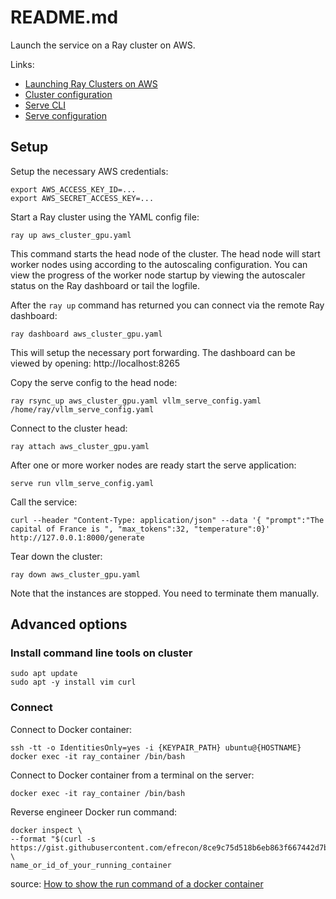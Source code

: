 # README.md

Launch the service on a Ray cluster on AWS. 

Links:

 * [Launching Ray Clusters on AWS](https://docs.ray.io/en/latest/cluster/vms/user-guides/launching-clusters/aws.html)
 * [Cluster configuration](https://docs.ray.io/en/latest/cluster/vms/references/ray-cluster-configuration.html)
 * [Serve CLI](https://docs.ray.io/en/latest/serve/api/index.html#command-line-interface-cli)
 * [Serve configuration](https://docs.ray.io/en/latest/serve/production-guide/config.html)
 
## Setup

Setup the necessary AWS credentials:

    export AWS_ACCESS_KEY_ID=...
    export AWS_SECRET_ACCESS_KEY=...

Start a Ray cluster using the YAML config file:

    ray up aws_cluster_gpu.yaml

This command starts the head node of the cluster. The head node will start worker nodes using 
according to the autoscaling configuration. You can view the progress of the worker node 
startup by viewing the autoscaler status on the Ray dashboard or tail the logfile.

After the `ray up` command has returned you can connect via the remote Ray dashboard:

    ray dashboard aws_cluster_gpu.yaml
    
This will setup the necessary port forwarding. The dashboard can be viewed by opening: http://localhost:8265

Copy the serve config to the head node:

    ray rsync_up aws_cluster_gpu.yaml vllm_serve_config.yaml /home/ray/vllm_serve_config.yaml

Connect to the cluster head:

    ray attach aws_cluster_gpu.yaml

After one or more worker nodes are ready start the serve application:

    serve run vllm_serve_config.yaml

Call the service:

    curl --header "Content-Type: application/json" --data '{ "prompt":"The capital of France is ", "max_tokens":32, "temperature":0}' http://127.0.0.1:8000/generate

Tear down the cluster:

    ray down aws_cluster_gpu.yaml

Note that the instances are stopped. You need to terminate them manually.

## Advanced options

### Install command line tools on cluster

    sudo apt update
    sudo apt -y install vim curl

### Connect

Connect to Docker container:

    ssh -tt -o IdentitiesOnly=yes -i {KEYPAIR_PATH} ubuntu@{HOSTNAME} docker exec -it ray_container /bin/bash

Connect to Docker container from a terminal on the server:

    docker exec -it ray_container /bin/bash

Reverse engineer Docker run command:

    docker inspect \
    --format "$(curl -s https://gist.githubusercontent.com/efrecon/8ce9c75d518b6eb863f667442d7bc679/raw/run.tpl)" \
    name_or_id_of_your_running_container

source: [How to show the run command of a docker container](https://stackoverflow.com/questions/32758793/how-to-show-the-run-command-of-a-docker-container)    